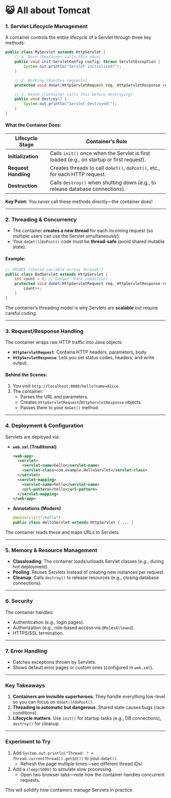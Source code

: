 # :smiley_cat: All about Tomcat

### **1. Servlet Lifecycle Management**
A container controls the entire lifecycle of a Servlet through three key methods:  
```java
public class MyServlet extends HttpServlet {
    // 1. Born (Container calls this once)
    public void init(ServletConfig config) throws ServletException {
        System.out.println("Servlet initialized!");
    }

    // 2. Working (Handles requests)
    protected void doGet(HttpServletRequest req, HttpServletResponse resp) { ... }

    // 3. Death (Container calls this before destroying)
    public void destroy() {
        System.out.println("Servlet destroyed!");
    }
}
```
#### **What the Container Does:**
| **Lifecycle Stage** | **Container’s Role**                                                                 |
|---------------------|-------------------------------------------------------------------------------------|
| **Initialization**  | Calls `init()` once when the Servlet is first loaded (e.g., on startup or first request). |
| **Request Handling**| Creates threads to call `doGet()`, `doPost()`, etc., for each HTTP request.          |
| **Destruction**     | Calls `destroy()` when shutting down (e.g., to release database connections).        |

**Key Point:** You *never* call these methods directly—the container does!

---

### **2. Threading & Concurrency**
- The container **creates a new thread** for each incoming request (so multiple users can use the Servlet simultaneously).  
- Your `doGet()`/`doPost()` code must be **thread-safe** (avoid shared mutable state).  

#### **Example:**
```java
// UNSAFE (Shared variable across threads!)
public class BadServlet extends HttpServlet {
    int count = 0; // Danger! Race condition!
    protected void doGet(HttpServletRequest req, HttpServletResponse resp) {
        count++;
    }
}
```
The container’s threading model is why Servlets are **scalable** but require careful coding.

---

### **3. Request/Response Handling**
The container wraps raw HTTP traffic into Java objects:  
- **`HttpServletRequest`**: Contains HTTP headers, parameters, body.  
- **`HttpServletResponse`**: Lets you set status codes, headers, and write output.  

#### **Behind the Scenes:**
1. You visit `http://localhost:8080/hello?name=Alice`.  
2. The container:  
   - Parses the URL and parameters.  
   - Creates `HttpServletRequest`/`HttpServletResponse` objects.  
   - Passes them to your `doGet()` method.  

---

### **4. Deployment & Configuration**
Servlets are deployed via:  
- **`web.xml` (Traditional)**  
  ```xml
  <web-app>
    <servlet>
      <servlet-name>hello</servlet-name>
      <servlet-class>com.example.HelloServlet</servlet-class>
    </servlet>
    <servlet-mapping>
      <servlet-name>hello</servlet-name>
      <url-pattern>/hello</url-pattern>
    </servlet-mapping>
  </web-app>
  ```
- **Annotations (Modern)**  
  ```java
  @WebServlet("/hello")
  public class HelloServlet extends HttpServlet { ... }
  ```
The container reads these and maps URLs to Servlets.

---

### **5. Memory & Resource Management**
- **Classloading**: The container loads/unloads Servlet classes (e.g., during hot deployment).  
- **Pooling**: Reuses Servlets instead of creating new instances per request.  
- **Cleanup**: Calls `destroy()` to release resources (e.g., closing database connections).  

---

### **6. Security**
The container handles:  
- Authentication (e.g., login pages).  
- Authorization (e.g., role-based access via `@RolesAllowed`).  
- HTTPS/SSL termination.  

---

### **7. Error Handling**
- Catches exceptions thrown by Servlets.  
- Shows default error pages or custom ones (configured in `web.xml`).  

---

### **Key Takeaways**
1. **Containers are invisible superheroes**: They handle everything low-level so you can focus on `doGet()`/`doPost()`.  
2. **Threading is automatic but dangerous**: Shared state causes bugs (race conditions).  
3. **Lifecycle matters**: Use `init()` for startup tasks (e.g., DB connections), `destroy()` for cleanup.  

---

### **Experiment to Try**
1. Add `System.out.println("Thread: " + Thread.currentThread().getId())` to your `doGet()`.  
   - Refresh the page multiple times—see different thread IDs!  
2. Add a `sleep(5000)` to simulate slow processing.  
   - Open two browser tabs—note how the container handles concurrent requests.  

This will solidify how containers manage Servlets in practice.